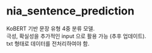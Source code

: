 # nia_sentence_prediction
KoBERT 기반 문장 유형 4중 분류 모델.   
극성, 확실성을 추가적인 input 으로 활용 가능 (추후 업데이트).  
txt 형태로 데이터를 전처리하여야 함.   
